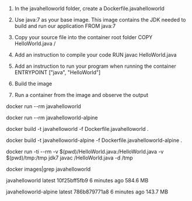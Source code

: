 1. In the javahelloworld folder, create a Dockerfile.javahelloworld

2. Use java:7 as your base image. This image contains the JDK needed to build and run our application
FROM java:7

3. Copy your source file into the container root folder
COPY HelloWorld.java /

4. Add an instruction to compile your code
RUN javac HelloWorld.java

5. Add an instruction to run your program when running the container
ENTRYPOINT ["java", "HelloWorld"]

6. Build the image

7. Run a container from the image and observe the output




docker run --rm javahelloworld

docker run --rm javahelloworld-alpine


docker build -t javahelloworld -f Dockerfile.javahelloworld .

docker build -t javahelloworld-alpine -f Dockerfile.javahelloworld-alpine .

docker run -ti --rm -v $(pwd)/HelloWorld.java:/HelloWorld.java -v $(pwd)/tmp:/tmp jdk7 javac /HelloWorld.java -d /tmp


docker images|grep javahelloworld

javahelloworld             latest              10f25bff5fb9        6 minutes ago       584.6 MB

javahelloworld-alpine      latest              786b879771a8        6 minutes ago       143.7 MB

